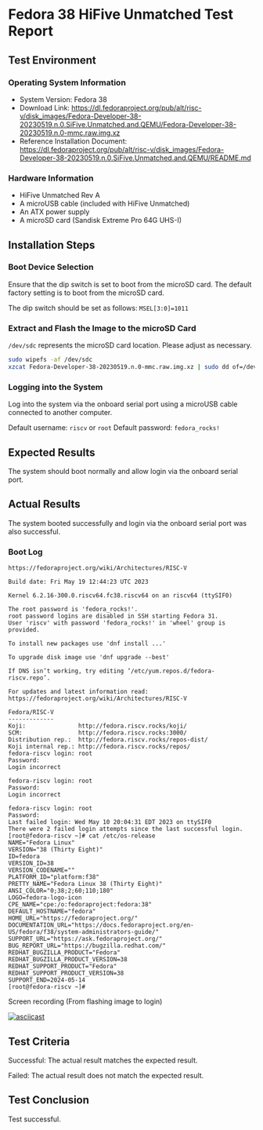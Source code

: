 # Fedora 38 HiFive Unmatched Test Report

## Test Environment

### Operating System Information

- System Version: Fedora 38
- Download Link: https://dl.fedoraproject.org/pub/alt/risc-v/disk_images/Fedora-Developer-38-20230519.n.0.SiFive.Unmatched.and.QEMU/Fedora-Developer-38-20230519.n.0-mmc.raw.img.xz
- Reference Installation Document: https://dl.fedoraproject.org/pub/alt/risc-v/disk_images/Fedora-Developer-38-20230519.n.0.SiFive.Unmatched.and.QEMU/README.md

### Hardware Information

- HiFive Unmatched Rev A
- A microUSB cable (included with HiFive Unmatched)
- An ATX power supply
- A microSD card (Sandisk Extreme Pro 64G UHS-I)

## Installation Steps

### Boot Device Selection

Ensure that the dip switch is set to boot from the microSD card. The default factory setting is to boot from the microSD card.

The dip switch should be set as follows: `MSEL[3:0]=1011`

### Extract and Flash the Image to the microSD Card

`/dev/sdc` represents the microSD card location. Please adjust as necessary.

```bash
sudo wipefs -af /dev/sdc
xzcat Fedora-Developer-38-20230519.n.0-mmc.raw.img.xz | sudo dd of=/dev/sdc iflag=fullblock bs=4M status=progress
```

### Logging into the System

Log into the system via the onboard serial port using a microUSB cable connected to another computer.

Default username: `riscv` or `root`
Default password: `fedora_rocks!`

## Expected Results

The system should boot normally and allow login via the onboard serial port.

## Actual Results

The system booted successfully and login via the onboard serial port was also successful.

### Boot Log

```log
https://fedoraproject.org/wiki/Architectures/RISC-V                                                                                 
                                                                                                                                    
Build date: Fri May 19 12:44:23 UTC 2023                                                                                            
                                                                                                                                    
Kernel 6.2.16-300.0.riscv64.fc38.riscv64 on an riscv64 (ttySIF0)                                                                    
                                                                                                                                    
The root password is 'fedora_rocks!'.                                                                                               
root password logins are disabled in SSH starting Fedora 31.                                                                        
User 'riscv' with password 'fedora_rocks!' in 'wheel' group is provided.                                                            
                                                                                                                                    
To install new packages use 'dnf install ...'                                                                                       
                                                                                                                                    
To upgrade disk image use 'dnf upgrade --best'                                                                                      
                                                                                                                                    
If DNS isn’t working, try editing ‘/etc/yum.repos.d/fedora-riscv.repo’.                                                             
                                                                                                                                    
For updates and latest information read:                                                                                            
https://fedoraproject.org/wiki/Architectures/RISC-V                                                                                 
                                                                                                                                    
Fedora/RISC-V                                                                                                                       
-------------                                                                                                                       
Koji:               http://fedora.riscv.rocks/koji/                                                                                 
SCM:                http://fedora.riscv.rocks:3000/                                                                                 
Distribution rep.:  http://fedora.riscv.rocks/repos-dist/                                                                           
Koji internal rep.: http://fedora.riscv.rocks/repos/                                                                                
fedora-riscv login: root                                                                                                            
Password:                                                                                                                           
Login incorrect                                                                                                                     
                                                                                                                                    
fedora-riscv login: root                                                                                                            
Password:                                                                                                                           
Login incorrect 

fedora-riscv login: root                                                                                                            
Password:                                                                                                                           
Last failed login: Wed May 10 20:04:31 EDT 2023 on ttySIF0                                                                          
There were 2 failed login attempts since the last successful login.                                                                 
[root@fedora-riscv ~]# cat /etc/os-release                                                                                          
NAME="Fedora Linux"                                                                                                                 
VERSION="38 (Thirty Eight)"                                                                                                         
ID=fedora                                                                                                                           
VERSION_ID=38                                                                                                                       
VERSION_CODENAME=""                                                                                                                 
PLATFORM_ID="platform:f38"                                                                                                          
PRETTY_NAME="Fedora Linux 38 (Thirty Eight)"                                                                                        
ANSI_COLOR="0;38;2;60;110;180"                                                                                                      
LOGO=fedora-logo-icon                                                                                                               
CPE_NAME="cpe:/o:fedoraproject:fedora:38"                                                                                           
DEFAULT_HOSTNAME="fedora"                                                                                                           
HOME_URL="https://fedoraproject.org/"                                                                                               
DOCUMENTATION_URL="https://docs.fedoraproject.org/en-US/fedora/f38/system-administrators-guide/"                                    
SUPPORT_URL="https://ask.fedoraproject.org/"                                                                                        
BUG_REPORT_URL="https://bugzilla.redhat.com/"                                                                                       
REDHAT_BUGZILLA_PRODUCT="Fedora"                                                                                                    
REDHAT_BUGZILLA_PRODUCT_VERSION=38                                                                                                  
REDHAT_SUPPORT_PRODUCT="Fedora"                                                                                                     
REDHAT_SUPPORT_PRODUCT_VERSION=38                                                                                                   
SUPPORT_END=2024-05-14                                                                                                              
[root@fedora-riscv ~]#
```

Screen recording (From flashing image to login)

[![asciicast](https://asciinema.org/a/vulbDuQBEkAx4ldcquyMpVR2m.svg)](https://asciinema.org/a/vulbDuQBEkAx4ldcquyMpVR2m)

## Test Criteria

Successful: The actual result matches the expected result.

Failed: The actual result does not match the expected result.

## Test Conclusion

Test successful.
